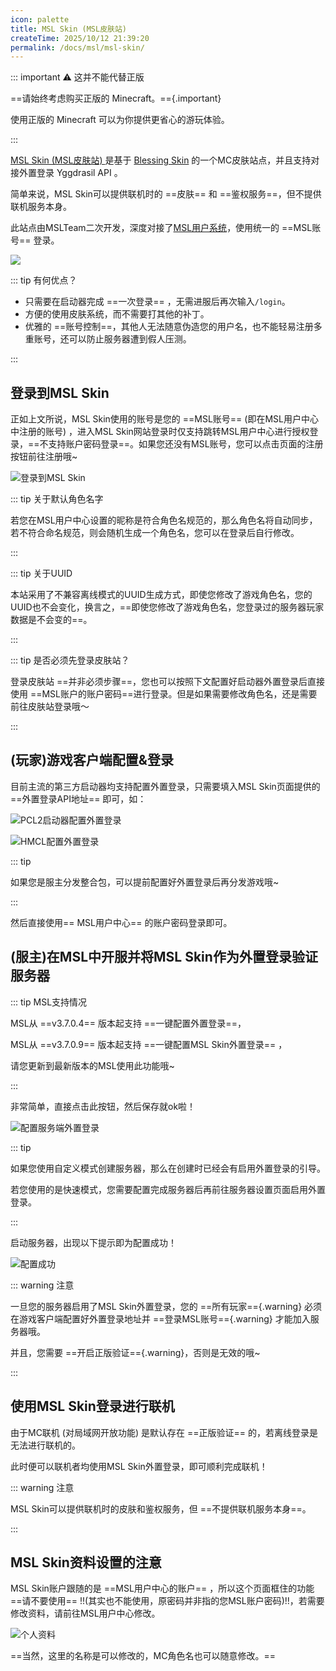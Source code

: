 ```yaml
---
icon: palette
title: MSL Skin (MSL皮肤站)
createTime: 2025/10/12 21:39:20
permalink: /docs/msl/msl-skin/
---
```


::: important ⚠️ 这并不能代替正版

==请始终考虑购买正版的 Minecraft。=={.important}

使用正版的 Minecraft 可以为你提供更省心的游玩体验。

:::

[MSL Skin (MSL皮肤站) ](https://skin.mslmc.net)是基于 [Blessing Skin](https://github.com/bs-community/blessing-skin-server/) 的一个MC皮肤站点，并且支持对接外置登录 Yggdrasil API 。

简单来说，MSL Skin可以提供联机时的 ==皮肤== 和 ==鉴权服务==，但不提供联机服务本身。

此站点由MSLTeam二次开发，深度对接了[MSL用户系统](https://user.mslmc.net)，使用统一的 ==MSL账号== 登录。

![](./assets/image-20250919133726771.png)

::: tip 有何优点？

- 只需要在启动器完成 ==一次登录== ，无需进服后再次输入`/login`。
- 方便的使用皮肤系统，而不需要打其他的补丁。
- 优雅的 ==账号控制==，其他人无法随意伪造您的用户名，也不能轻易注册多重账号，还可以防止服务器遭到假人压测。

:::

## 登录到MSL Skin

正如上文所说，MSL Skin使用的账号是您的 ==MSL账号== (即在MSL用户中心中注册的账号) ，进入MSL Skin网站登录时仅支持跳转MSL用户中心进行授权登录，==不支持账户密码登录==。如果您还没有MSL账号，您可以点击页面的注册按钮前往注册哦~

![登录到MSL Skin](./assets/image-20250919135107381.png)

::: tip 关于默认角色名字

若您在MSL用户中心设置的昵称是符合角色名规范的，那么角色名将自动同步，若不符合命名规范，则会随机生成一个角色名，您可以在登录后自行修改。

:::

::: tip 关于UUID

本站采用了不兼容离线模式的UUID生成方式，即使您修改了游戏角色名，您的UUID也不会变化，换言之，==即使您修改了游戏角色名，您登录过的服务器玩家数据是不会变的==。

:::

::: tip 是否必须先登录皮肤站？

登录皮肤站 ==并非必须步骤==，您也可以按照下文配置好启动器外置登录后直接使用 ==MSL账户的账户密码==进行登录。但是如果需要修改角色名，还是需要前往皮肤站登录哦～

:::

## (玩家)游戏客户端配置&登录

目前主流的第三方启动器均支持配置外置登录，只需要填入MSL Skin页面提供的 ==外置登录API地址== 即可，如：

![PCL2启动器配置外置登录](./assets/image-20250919134100498.png)

![HMCL配置外置登录](./assets/image-20250919134222549.png)

::: tip 

如果您是服主分发整合包，可以提前配置好外置登录后再分发游戏哦~

:::

然后直接使用== MSL用户中心== 的账户密码登录即可。

## (服主)在MSL中开服并将MSL Skin作为外置登录验证服务器

::: tip MSL支持情况

MSL从 ==v3.7.0.4== 版本起支持 ==一键配置外置登录==，

MSL从 ==v3.7.0.9== 版本起支持 ==一键配置MSL Skin外置登录== ，

请您更新到最新版本的MSL使用此功能哦~

:::

非常简单，直接点击此按钮，然后保存就ok啦！

![配置服务端外置登录](./assets/image-20250919134518522.png)

::: tip

如果您使用自定义模式创建服务器，那么在创建时已经会有启用外置登录的引导。

若您使用的是快速模式，您需要配置完成服务器后再前往服务器设置页面启用外置登录。

:::

启动服务器，出现以下提示即为配置成功！

![配置成功](./assets/image-20250919134710115.png)

::: warning 注意

一旦您的服务器启用了MSL Skin外置登录，您的 ==所有玩家=={.warning} 必须在游戏客户端配置好外置登录地址并 ==登录MSL账号=={.warning} 才能加入服务器哦。

并且，您需要 ==开启正版验证=={.warning}，否则是无效的哦~

:::

## 使用MSL Skin登录进行联机

由于MC联机 (对局域网开放功能) 是默认存在 ==正版验证== 的，若离线登录是无法进行联机的。

此时便可以联机者均使用MSL Skin外置登录，即可顺利完成联机！

::: warning 注意

MSL Skin可以提供联机时的皮肤和鉴权服务，但 ==不提供联机服务本身==。

:::

## MSL Skin资料设置的注意

MSL Skin账户跟随的是 ==MSL用户中心的账户== ，所以这个页面框住的功能 ==请不要使用== !!(其实也不能使用，原密码并非指的您MSL账户密码)!!，若需要修改资料，请前往MSL用户中心修改。

![个人资料](./assets/image-20250919135905095.png)

==当然，这里的名称是可以修改的，MC角色名也可以随意修改。==
